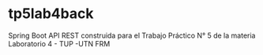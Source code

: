 # tp5lab4back
Spring Boot API REST construida para el Trabajo Práctico N° 5 de la materia Laboratorio 4 - TUP -UTN FRM
 
